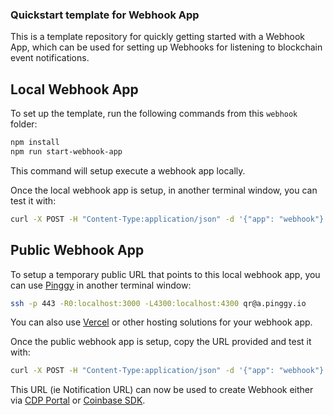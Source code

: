 ### Quickstart template for Webhook App

This is a template repository for quickly getting started with a Webhook App, 
which can be used for setting up Webhooks for listening to blockchain event notifications.

## Local Webhook App

To set up the template, run the following commands from this `webhook` folder:
```bash
npm install
npm run start-webhook-app
```

This command will setup execute a webhook app locally.

Once the local webhook app is setup, in another terminal window, you can test it with:
```bash
curl -X POST -H "Content-Type:application/json" -d '{"app": "webhook"}' http://localhost:3000/callback
```

## Public Webhook App

To setup a temporary public URL that points to this local webhook app,
you can use [Pinggy](https://pinggy.io/) in another terminal window:
```bash
ssh -p 443 -R0:localhost:3000 -L4300:localhost:4300 qr@a.pinggy.io
```
You can also use [Vercel](https://vercel.com/) or other hosting solutions for your webhook app.

Once the public webhook app is setup, copy the URL provided and test it with:
```bash
curl -X POST -H "Content-Type:application/json" -d '{"app": "webhook"}' http://url.a.free.pinggy.link:3000/callback
```
This URL (ie Notification URL) can now be used to create Webhook either 
via [CDP Portal](https://docs-cdp-onchain-data-preview.cbhq.net/developer-platform/docs/cdp-webhooks/) 
or [Coinbase SDK](https://docs-cdp-onchain-data-preview.cbhq.net/coinbase-sdk/docs/webhooks).

